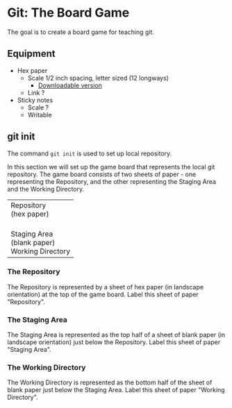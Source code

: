 # Git: The Board Game

The goal is to create a board game for teaching git.

## Equipment

- Hex paper
  - Scale 1/2 inch spacing, letter sized (12 longways)
    - [Downloadable version](https://www.printablepaper.net/preview/hexagon-portrait-letter-2)
  - Link ?
- Sticky notes
  - Scale ?
  - Writable

## git init
The command `git init` is used to set up local repository.

In this section we will set up the game board that represents the local git repository. The game board consists of two sheets of paper - one representing the Repository, and the other representing the Staging Area and the Working Directory.

<table>
<tr><td>Repository<br>(hex paper)<br><br></td></tr>
<tr><td>Staging Area<br>
(blank paper)<br>
Working Directory</td></tr>
</table>

### The Repository
The Repository is represented by a sheet of hex paper (in landscape orientation) at the top of the game board. Label this sheet of paper "Repository".

### The Staging Area
The Staging Area is represented as the top half of a sheet of blank paper (in landscape orientation) just below the Repository. Label this sheet of paper "Staging Area".

### The Working Directory
The Working Directory is represented as the bottom half of the sheet of blank paper just below the Staging Area. Label this sheet of paper "Working Directory".

